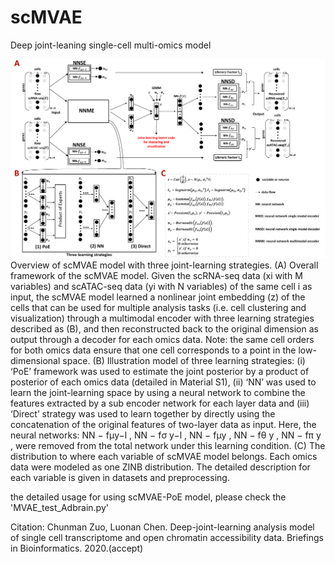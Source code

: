 # scMVAE
Deep joint-leaning single-cell multi-omics model

![image](https://github.com/cmzuo11/scMVAE/blob/master/Figure%201.png)
Overview of scMVAE model with three joint-learning strategies. (A) Overall framework of the scMVAE model. Given the scRNA-seq data (xi with M variables) and scATAC-seq data (yi with N variables) of the same cell i as input, the scMVAE model learned a nonlinear joint embedding (z) of the cells that can be used for multiple analysis tasks (i.e. cell clustering and visualization) through a multimodal encoder with three learning strategies described as (B), and then reconstructed back to the original dimension as output through a decoder for each omics data. Note: the same cell orders for both omics data ensure that one cell corresponds to a point in the low-dimensional space. (B) Illustration model of three learning strategies: (i) ‘PoE’ framework was used to estimate the joint posterior by a product of posterior of each omics data (detailed in Material S1), (ii) ‘NN’ was used to learn the joint-learning space by using a neural network to combine the features extracted by a sub encoder network for each layer data and (iii) ‘Direct’ strategy was used to learn together by directly using the concatenation of the original features of two-layer data as input. Here, the neural networks: NN − fμy−l , NN − fσ y−l , NN − fμy , NN − fθ y , NN − fπ y , were removed from the total network under this learning condition. (C) The distribution to where each variable of scMVAE model belongs. Each omics data were modeled as one ZINB distribution. The detailed description for each variable is given in datasets and preprocessing.

the detailed usage for using scMVAE-PoE model, please check the 'MVAE_test_Adbrain.py'

Citation:
Chunman Zuo, Luonan Chen. Deep-joint-learning analysis model of single cell transcriptome and open chromatin accessibility data. Briefings in Bioinformatics. 2020.(accept)
